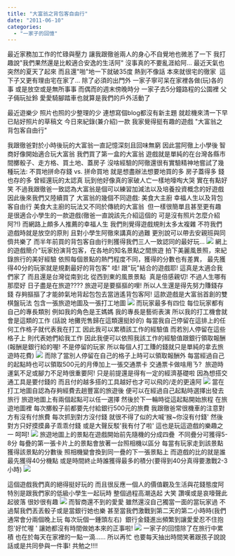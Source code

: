```yaml
---
title: "大富翁之背包客自由行"
date: "2011-06-10"
categories: 
  - "一家子的回憶"
---
```


最近家務加工作的忙碌與壓力 讓我跟徹爸兩人的身心不自覺地也微恙了一下 我打趣說"我們果然還是比較適合安逸的生活阿" 沒事真的不要亂涯給阿... 最近天氣也突然的夏天了起來 而且還"啪"地一下就破35度 熱到不像話 本來就很宅的徹家  這下子又更有理由宅在家了... 除了必須的出門外 一家子寧可呆在家裡各做(玩)各的事 或是放空或是無所事事 而偶而的週末傍晚時分 一家子去5分鐘路程的公園裡 父子倆玩扯鈴 愛愛騎腳踏車也就算是我們的戶外活動了

最近遊樂少 照片也照的少整理的少 連想寫個blog都沒有新主題 就趁機來清一下早已貼好照片的草稿文 今日來紀錄(兼介紹)一款 我家覺得挺有趣的遊戲 "大富翁之背包客自由行"

我跟徹爸對於小時後玩的大富翁一直記憶深刻且回味無窮 因此當阿徹上小學後 智商好像開始適合玩大富翁 我們買了第一盒的大富翁 遊戲就是單純的在台灣各縣市間擲骰子、走方格、買土地、蓋房子 沒啥經驗的阿徹還很有實驗精神地嘗試了幾種玩法: 不買地拼命存錢 vs. 拼命買地 就是想盡辦法想要地買的多 房子蓋得多 錢也存的多 曾經還玩的太認真 玩到他好像真的家破人亡一樣地嚎啕大哭 實在有點好笑 不過我跟徹爸一致認為大富翁是個可以練習加減法以及培養投資概念的好遊戲 因此後來我們又陸續買了 大富翁的幾個不同遊戲: 美食大主廚 幸福人生以及背包客自由行 美食大主廚的玩法又不同於傳統的大富翁  但一樣很簡單且甚至更有趣 是很適合小學生的一款遊戲(徹爸一直說該先介紹這個的 可是沒有照片怎麼介紹阿?!) 而網路上頗多人推薦的幸福人生 我們則覺得遊戲規則太多太複雜 不符我們遊戲時就是放空的原則 且對小學生阿徹來講真的過難 更別說可以帶去安親班與同儕共樂了 而半年前買的背包客自由行則獲得我們三人一致認同的最好玩... ![](images/5596325159_7dacc2a53d.jpg) 網上的遊戲簡介"玩家扮演背包客，在各地的知名景點之間旅遊 拍下美麗風景照，來紀錄旅行的美好經驗 依照每個景點的熱門程度不同，獲得的分數也有差異， 最先獲得40分的玩家就是規劃最好的背包客" 哇! 跟"玩"結合的遊戲耶! 這真是太適合我們家了 而且還是台灣從南到北 從西到東的風景景點  真是倍感親切! 不過人生哪有那麼好 日子盡是在旅遊???? 旅遊可是要摳摳的哩! 所以人生還是得先努力賺錢存錢 存夠摳摳了才能帥氣地背起包包去當逍遙背包客阿! 這款遊戲是大富翁首創的雙棋盤玩法 包含一張旅遊地圖及一張打工地圖 ![](images/5596908502_b740a78e33.jpg) 而玩家最多有四位 每位玩家都有自己的專長類別 例如我的角色是王媽媽 我的專長是藝術表演 所以我的打工機會就會是這類的工作 (話說 地攤兜售歸在這類還挺妙的) 每當我自己停留在這排上的任何工作格子就代表我在打工 因此我可以累積該工作的經驗值 而若別人停留在這些格子上 則代表她們給我工作 因此我便可以依照我該工作的經驗值跟銀行領取報酬(報酬是銀行給的喔! 不是停留的玩家 所以每個人打工賺的錢就只是單純的拿去旅遊時花費) ![](images/5596324663_2274e8f6d2.jpg) 而除了當別人停留在自己的格子上時可以領取報酬外 每當經過自己的起點時也可以領取500元的月俸加上一張交通票卡 交通票卡做啥用ㄋ?  旅遊時 運氣不足或腳力不足時很重要阿! 只是前提還是得有一定的經濟基礎啦 因為想搭交通工具是要付錢的 而且付的越多搭的工具越好也才可以飛的/走的更遠阿 ![](images/5596325837_9a1ce124e2.jpg) 當在打工地圖自認為存夠經費去趟豐富的旅遊後 便可以在經過自己起點時選擇出發去旅行 旅遊地圖上有兩個起點可以任一選擇 然後於下一輪時從這起點開始旅程 在旅遊地圖裡 每次擲骰子前都要先付給銀行500元的旅費 我跟徹爸常很機車的注意對方有沒有付旅費 每次抓到對方沒付錢 就很不得了似的大喊'猴~你沒有付錢' 然後對方只好摸摸鼻子乖乖付錢 或是大聲反駁'我有付了啦' 這也是玩這遊戲的樂趣之一 呵呵! ![](images/5596907848_d06d1542cc.jpg) 旅遊地圖上的景點在遊戲開始前先隨機的分成四疊  不同疊分可獲得5-8分 每疊的第一張卡片上的景點會放著一台照相機以區分 每當有玩家走到該景點獲得該景點的分數後 照相機變會換到同一疊的下一張景點上 而遊戲的比的就是誰最先獲得40分機點 或是時間終止時誰獲得最多的積分(要得到40分真得要激戰2-3小時) ![](images/5596908152_22ebd605c5.jpg) 

這個遊戲我們真的絕得挺好玩的 而且很反應一個人的價值觀及生活與花錢態度阿 特別是跟我們家的低級小學生一起玩時 整個過程高潮迭起 大笑 讚嘆或是哀嚎聲此起彼落 很妙很有趣 ![](images/5596906560_119cf1f5e8.jpg) 而智商還不到的愛愛 雖然還沒自己獨當一面的當玩家過 不過幫我們丟丟骰子或是當銀行她也樂 甚至當我們激戰到第二天的第二小時時(我們通常會分兩個晚上玩 每次玩個一鍾頭左右)  銀行金錢進出頻繁到讓愛愛忍不住抱怨'好忙喔 ' 讓她都沒有時間做她本來的正事啦! ![](images/5596324499_c0b4819c08.jpg) 一家子的回憶除了在旅行中累積 也在於每天在家裡的一點一滴...... 所以再忙 也要每天抽出時間笑著跟孩子說說話或是共同參與一件事! 共勉之!!!!
